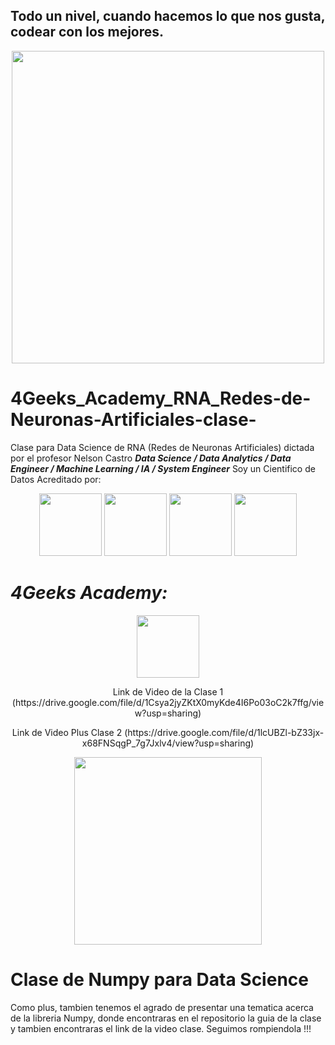 ## Todo un nivel, cuando hacemos lo que nos gusta, codear con los mejores. 

<p align="center">
<img src="https://s3.amazonaws.com/bloc-global-assets/almanac-assets/bootcamps/logos/000/002/594/original/4-Geeks-Academy.png?1467187267" height=500>

# 4Geeks_Academy_RNA_Redes-de-Neuronas-Artificiales-clase-
Clase para Data Science de RNA (Redes de Neuronas Artificiales) dictada por el profesor Nelson Castro
***Data Science / Data Analytics / Data Engineer / Machine Learning / IA / System Engineer***
Soy un Cientifico de Datos Acreditado por:
<p align="center">
<img src="https://www.masterdatascienceucm.com/wp-content/uploads/2020/07/data-science-analisis-de-datos.jpg.webp"  height=100>
<img src="https://coursereport-production.imgix.net/uploads/school/logo/1185/original/HENRY_logo.jpg?w=200&h=200&dpr=4&q=23"  height=100>
<img src="https://techcrunch.com/wp-content/uploads/2016/02/503746912.jpg?resize=1200,816" height=100>
  
<img src="https://cdn.goconqr.com/uploads/node/image/94587782/desktop_1770fc91-1a6a-4284-8432-ac1b36dddc86.jpg" height=100> 
  
# ***4Geeks Academy:***
                                                                                  
<p align="center">
<img src="https://4geeksacademy.com/static/dc42e38caa9db517ddea28bea5e40d02/74acc/4geeksacademy-logo-old.webp" height=100>
 </p> 
<p align="center">
Link de Video de la Clase 1 (https://drive.google.com/file/d/1Csya2jyZKtX0myKde4I6Po03oC2k7ffg/view?usp=sharing)
 </p> 
<p align="center">
Link de Video Plus Clase 2 (https://drive.google.com/file/d/1lcUBZl-bZ33jx-x68FNSqgP_7g7Jxlv4/view?usp=sharing)
 </p> 

<p align="center">
<img src="https://i.pinimg.com/474x/69/86/23/698623475e3132878237a89ac28e8266.jpg"  height=300>

# Clase de Numpy para Data Science
Como plus, tambien tenemos el agrado de presentar una tematica acerca de la libreria Numpy, donde encontraras en el repositorio la guia de la clase y tambien encontraras el link de la video clase.
Seguimos rompiendola !!!
